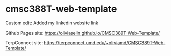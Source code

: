 # cmsc388T-web-template

Custom edit: Added my linkedin website link 

Github Pages site: https://oliviaselin.github.io/CMSC389T-Web-Template/

TerpConnect site: https://terpconnect.umd.edu/~oliviamd/CMSC389T-Web-Template/
